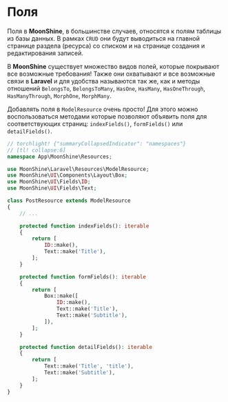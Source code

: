 # Поля

Поля в **MoonShine**, в большинстве случаев, относятся к полям таблицы из базы данных.
В рамках `CRUD` они будут выводиться на главной странице раздела (ресурса) со списком и на странице создания и редактирования записей.

В **MoonShine** существует множество видов полей, которые покрывают все возможные требования!
Также они охватывают и все возможные связи в **Laravel** и для удобства называются так же, как и методы отношений
`BelongsTo`, `BelongsToMany`, `HasOne`, `HasMany`, `HasOneThrough`, `HasManyThrough`, `MorphOne`, `MorphMany`.

Добавлять поля в `ModelResource` очень просто!
Для этого можно воспользоваться методами которые позволяют объявить поля для соответствующих страниц: `indexFields()`, `formFields()` или `detailFields()`.

```php
// torchlight! {"summaryCollapsedIndicator": "namespaces"}
// [tl! collapse:6]
namespace App\MoonShine\Resources;

use MoonShine\Laravel\Resources\ModelResource;
use MoonShine\UI\Components\Layout\Box;
use MoonShine\UI\Fields\ID;
use MoonShine\UI\Fields\Text;

class PostResource extends ModelResource
{
    // ...

    protected function indexFields(): iterable
    {
        return [
            ID::make(),
            Text::make('Title'),
        ];
    }

    protected function formFields(): iterable
    {
        return [
            Box::make([
                ID::make(),
                Text::make('Title'),
                Text::make('Subtitle'),
            ]),
        ];
    }

    protected function detailFields(): iterable
    {
        return [
            Text::make('Title', 'title'),
            Text::make('Subtitle'),
        ];
    }
}
```
